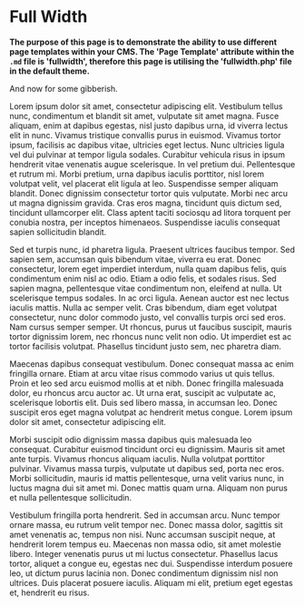 <!--
Title: Full Width
Template: fullwidth
-->

Full Width
==========

**The purpose of this page is to demonstrate the ability to use different page templates within your CMS. The 'Page Template' attribute within the `.md` file is 'fullwidth', therefore this page is utilising the 'fullwidth.php' file in the default theme.**

And now for some gibberish.

Lorem ipsum dolor sit amet, consectetur adipiscing elit. Vestibulum tellus nunc, condimentum et blandit sit amet, vulputate sit amet magna. Fusce aliquam, enim at dapibus egestas, nisl justo dapibus urna, id viverra lectus elit in nunc. Vivamus tristique convallis purus in euismod. Vivamus tortor ipsum, facilisis ac dapibus vitae, ultricies eget lectus. Nunc ultricies ligula vel dui pulvinar at tempor ligula sodales. Curabitur vehicula risus in ipsum hendrerit vitae venenatis augue scelerisque. In vel pretium dui. Pellentesque et rutrum mi. Morbi pretium, urna dapibus iaculis porttitor, nisl lorem volutpat velit, vel placerat elit ligula at leo. Suspendisse semper aliquam blandit. Donec dignissim consectetur tortor quis vulputate. Morbi nec arcu ut magna dignissim gravida. Cras eros magna, tincidunt quis dictum sed, tincidunt ullamcorper elit. Class aptent taciti sociosqu ad litora torquent per conubia nostra, per inceptos himenaeos. Suspendisse iaculis consequat sapien sollicitudin blandit.

Sed et turpis nunc, id pharetra ligula. Praesent ultrices faucibus tempor. Sed sapien sem, accumsan quis bibendum vitae, viverra eu erat. Donec consectetur, lorem eget imperdiet interdum, nulla quam dapibus felis, quis condimentum enim nisl ac odio. Etiam a odio felis, et sodales risus. Sed sapien magna, pellentesque vitae condimentum non, eleifend at nulla. Ut scelerisque tempus sodales. In ac orci ligula. Aenean auctor est nec lectus iaculis mattis. Nulla ac semper velit. Cras bibendum, diam eget volutpat consectetur, nunc dolor commodo justo, vel convallis turpis orci sed eros. Nam cursus semper semper. Ut rhoncus, purus ut faucibus suscipit, mauris tortor dignissim lorem, nec rhoncus nunc velit non odio. Ut imperdiet est ac tortor facilisis volutpat. Phasellus tincidunt justo sem, nec pharetra diam.

Maecenas dapibus consequat vestibulum. Donec consequat massa ac enim fringilla ornare. Etiam at arcu vitae risus commodo varius ut quis tellus. Proin et leo sed arcu euismod mollis at et nibh. Donec fringilla malesuada dolor, eu rhoncus arcu auctor ac. Ut urna erat, suscipit ac vulputate ac, scelerisque lobortis elit. Duis sed libero massa, in accumsan leo. Donec suscipit eros eget magna volutpat ac hendrerit metus congue. Lorem ipsum dolor sit amet, consectetur adipiscing elit.

Morbi suscipit odio dignissim massa dapibus quis malesuada leo consequat. Curabitur euismod tincidunt orci eu dignissim. Mauris sit amet ante turpis. Vivamus rhoncus aliquam iaculis. Nulla volutpat porttitor pulvinar. Vivamus massa turpis, vulputate ut dapibus sed, porta nec eros. Morbi sollicitudin, mauris id mattis pellentesque, urna velit varius nunc, in luctus magna dui sit amet mi. Donec mattis quam urna. Aliquam non purus et nulla pellentesque sollicitudin.

Vestibulum fringilla porta hendrerit. Sed in accumsan arcu. Nunc tempor ornare massa, eu rutrum velit tempor nec. Donec massa dolor, sagittis sit amet venenatis ac, tempus non nisi. Nunc accumsan suscipit neque, at hendrerit lorem tempus eu. Maecenas non massa odio, sit amet molestie libero. Integer venenatis purus ut mi luctus consectetur. Phasellus lacus tortor, aliquet a congue eu, egestas nec dui. Suspendisse interdum posuere leo, ut dictum purus lacinia non. Donec condimentum dignissim nisl non ultrices. Duis placerat posuere iaculis. Aliquam mi elit, pretium eget egestas et, hendrerit eu risus.